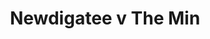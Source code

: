 ---
year: "2015"
serialNumber: "0460" 
game: "Newdigate"
title: "Newdigatee v The Min"
gameLocation: "Sellicks Green"
gameDate: ""
result: ""
resultType: ""
type: "game"
---